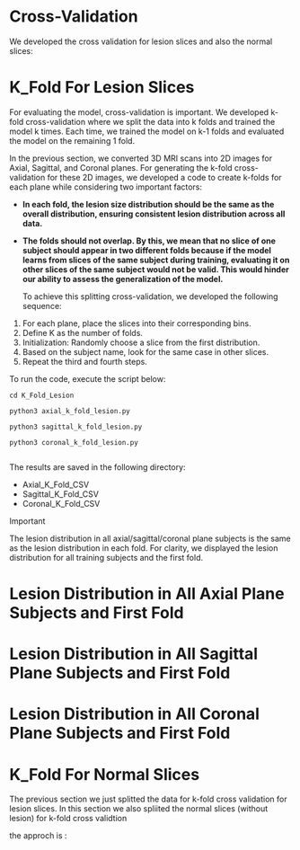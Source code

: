 # Cross-Validation

We developed the cross validation for lesion slices and also the normal slices:


# K_Fold For Lesion Slices

For evaluating the model, cross-validation is important. We developed k-fold cross-validation where we split the data into k folds and trained the model k times. 
Each time, we trained the model on k-1 folds and evaluated the model on the remaining 1 fold.

In the previous section, we converted 3D MRI scans into 2D images for Axial, Sagittal, and Coronal planes.
 For generating the k-fold cross-validation for these 2D images, we developed a code to create k-folds for each plane while considering two important factors:

- **In each fold, the lesion size distribution should be the same as the overall distribution, ensuring consistent lesion distribution across all data.**


- **The folds should not overlap. By this, we mean that no slice of one subject should appear in two different folds because if the model learns from slices of the
 same subject during training, evaluating it on other slices of the same subject would not be valid. This would hinder our ability to assess the generalization of the model.**




  To achieve this splitting cross-validation, we developed the following sequence:

 1. For each plane, place the slices into their corresponding bins.
 2. Define K as the number of folds.
 3. Initialization: Randomly choose a slice from the first distribution.
 4. Based on the subject name, look for the same case in other slices.
 5. Repeat the third and fourth steps.


To run the code, execute the script below:

``` 
cd K_Fold_Lesion

python3 axial_k_fold_lesion.py

python3 sagittal_k_fold_lesion.py 

python3 coronal_k_fold_lesion.py 
 

```
The results are saved in the following directory:

- Axial_K_Fold_CSV
- Sagittal_K_Fold_CSV
- Coronal_K_Fold_CSV

> [!IMPORTANT]
> The lesion distribution in all axial/sagittal/coronal plane subjects is the same as the lesion distribution in each fold.
> For clarity, we displayed the lesion distribution for all training subjects and the first fold.

# Lesion Distribution in All Axial Plane Subjects and First Fold




# Lesion Distribution in All Sagittal Plane Subjects and First Fold




# Lesion Distribution in All Coronal Plane Subjects and First Fold







# K_Fold For Normal Slices

The previous section we just splitted the data for k-fold cross validation for lesion slices. 
In this section we also spliited the normal slices (without lesion) for k-fold cross validtion

the approch is : 












